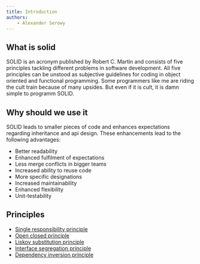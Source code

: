 ```yaml
---
title: Introduction
authors:
    - Alexander Serowy
---
```


## What is solid

SOLID is an acronym published by Robert C. Martin and consists of five principles tackling different problems in software development. All five principles can be unstood as subjective guidelines for coding in object oriented and functional programming.
Some programmers like me are riding the cult train because of many upsides. But even if it is cult, it is damn simple to programm SOLID.

## Why should we use it

SOLID leads to smaller pieces of code and enhances expectations regarding inheritance and api design. These enhancements lead to the following advantages:

- Better readability
- Enhanced fulfilment of expectations
- Less merge conflicts in bigger teams
- Increased ability to reuse code
- More specific designations
- Increased maintainability
- Enhanced flexibility
- Unit-testability

## Principles

- [Single responsibility principle](single_responsibility_principle.md)
- [Open closed principle](open_closed_principle.md)
- [Liskov substitution principle](liskov_substitution_principle.md)
- [Interface segregation principle](interface_segregation_principle.md)
- [Dependency inversion principle](dependency_inversion_principle.md)
